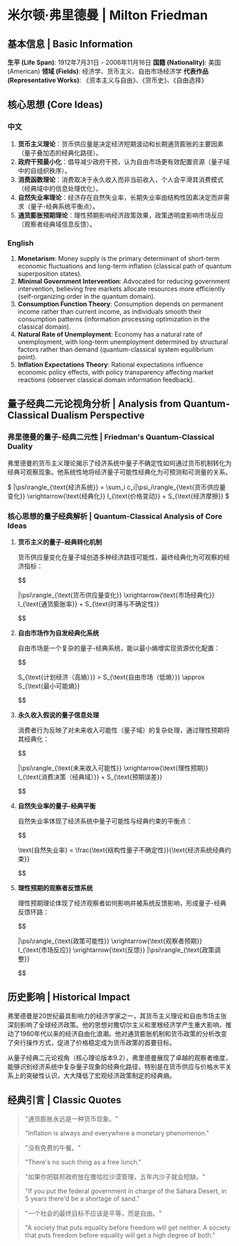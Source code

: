 # 米尔顿·弗里德曼 | Milton Friedman

## 基本信息 | Basic Information

**生平 (Life Span)**: 1912年7月31日 - 2006年11月16日
**国籍 (Nationality)**: 美国 (American)
**领域 (Fields)**: 经济学、货币主义、自由市场经济学
**代表作品 (Representative Works)**: 《资本主义与自由》、《货币史》、《自由选择》

## 核心思想 (Core Ideas)

### 中文
1. **货币主义理论**：货币供应量是决定经济短期波动和长期通货膨胀的主要因素（量子叠加态的经典化路径）。
2. **政府干预最小化**：倡导减少政府干预，认为自由市场更有效配置资源（量子域中的自组织秩序）。
3. **消费函数理论**：消费取决于永久收入而非当前收入，个人会平滑其消费模式（经典域中的信息处理优化）。
4. **自然失业率理论**：经济存在自然失业率，长期失业率由结构性因素决定而非需求（量子-经典系统平衡点）。
5. **通货膨胀预期理论**：理性预期影响经济政策效果，政策透明度影响市场反应（观察者经典域信息反馈）。

### English
1. **Monetarism**: Money supply is the primary determinant of short-term economic fluctuations and long-term inflation (classical path of quantum superposition states).
2. **Minimal Government Intervention**: Advocated for reducing government intervention, believing free markets allocate resources more efficiently (self-organizing order in the quantum domain).
3. **Consumption Function Theory**: Consumption depends on permanent income rather than current income, as individuals smooth their consumption patterns (information processing optimization in the classical domain).
4. **Natural Rate of Unemployment**: Economy has a natural rate of unemployment, with long-term unemployment determined by structural factors rather than demand (quantum-classical system equilibrium point).
5. **Inflation Expectations Theory**: Rational expectations influence economic policy effects, with policy transparency affecting market reactions (observer classical domain information feedback).

## 量子经典二元论视角分析 | Analysis from Quantum-Classical Dualism Perspective

### 弗里德曼的量子-经典二元性 | Friedman's Quantum-Classical Duality

弗里德曼的货币主义理论揭示了经济系统中量子不确定性如何通过货币机制转化为经典可观察现象。他系统性地将经济量子可能性经典化为可预测和可测量的关系。

$`
|\psi\rangle_{\text{经济系统}} = \sum_i c_i|\psi_i\rangle_{\text{货币供应量变化}} \xrightarrow{\text{经典化}} I_{\text{价格变动}} + S_{\text{经济摩擦}}
`$

### 核心思想的量子经典解析 | Quantum-Classical Analysis of Core Ideas

1. **货币主义的量子-经典转化机制**

   货币供应量变化在量子域创造多种经济路径可能性，最终经典化为可观察的经济指标：

   $$

   
   |\psi\rangle_{\text{货币供应量变化}} \xrightarrow{\text{市场经典化}} I_{\text{通货膨胀率}} + S_{\text{时滞与不确定性}}
   
   $$

2. **自由市场作为自发经典化系统**

   自由市场是一个复杂的量子-经典系统，能以最小熵增实现资源优化配置：

   $$

   
   S_{\text{计划经济（高熵）}} > S_{\text{自由市场（低熵）}} \approx S_{\text{最小可能熵}}
   
   $$

3. **永久收入假说的量子信息处理**

   消费者行为反映了对未来收入可能性（量子域）的复杂处理，通过理性预期将其经典化：

   $$

   
   |\psi\rangle_{\text{未来收入可能性}} \xrightarrow{\text{理性预期}} I_{\text{消费决策（经典域）}} + S_{\text{预期误差}}
   
   $$

4. **自然失业率的量子-经典平衡**

   自然失业率体现了经济系统中量子可能性与经典约束的平衡点：

   $$

   
   \text{自然失业率} = \frac{\text{结构性量子不确定性}}{\text{经济系统经典约束}}
   
   $$

5. **理性预期的观察者反馈系统**

   理性预期理论体现了经济观察者如何影响并被系统反馈影响，形成量子-经典反馈环路：

   $$

   
   |\psi\rangle_{\text{政策可能性}} \xrightarrow{\text{观察者预期}} I_{\text{市场反应}} \xrightarrow{\text{反馈}} |\psi\rangle_{\text{政策调整}}
   
   $$

## 历史影响 | Historical Impact

弗里德曼是20世纪最具影响力的经济学家之一，其货币主义理论和自由市场主张深刻影响了全球经济政策。他的思想对撒切尔主义和里根经济学产生重大影响，推动了1980年代以来的经济自由化浪潮。他对通货膨胀机制和货币政策的分析改变了央行操作方式，促进了价格稳定成为货币政策的首要目标。

从量子经典二元论视角（核心理论版本9.2），弗里德曼展现了卓越的观察者维度，能够识别经济系统中复杂量子现象的经典化路径，特别是在货币供应与价格水平关系上的突破性认识，大大降低了宏观经济政策制定的经典熵。

## 经典引言 | Classic Quotes

> "通货膨胀永远是一种货币现象。"
>
> "Inflation is always and everywhere a monetary phenomenon."

> "没有免费的午餐。"
>
> "There's no such thing as a free lunch."

> "如果你把联邦政府放在撒哈拉沙漠管理，五年内沙子就会短缺。"
>
> "If you put the federal government in charge of the Sahara Desert, in 5 years there'd be a shortage of sand."

> "一个社会的最终目标不应该是平等，而是自由。"
>
> "A society that puts equality before freedom will get neither. A society that puts freedom before equality will get a high degree of both."
